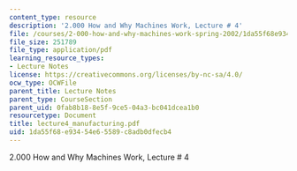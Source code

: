 ```yaml
---
content_type: resource
description: '2.000 How and Why Machines Work, Lecture # 4'
file: /courses/2-000-how-and-why-machines-work-spring-2002/1da55f68e93454e65589c8adb0dfecb4_lecture4_manufacturing.pdf
file_size: 251789
file_type: application/pdf
learning_resource_types:
- Lecture Notes
license: https://creativecommons.org/licenses/by-nc-sa/4.0/
ocw_type: OCWFile
parent_title: Lecture Notes
parent_type: CourseSection
parent_uid: 0fab8b18-8e5f-9ce5-04a3-bc041dcea1b0
resourcetype: Document
title: lecture4_manufacturing.pdf
uid: 1da55f68-e934-54e6-5589-c8adb0dfecb4
---
```

2.000 How and Why Machines Work, Lecture # 4